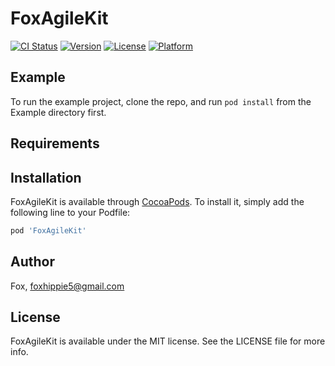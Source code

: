 # FoxAgileKit

[![CI Status](https://img.shields.io/travis/Fox/FoxAgileKit.svg?style=flat)](https://travis-ci.org/Fox/FoxAgileKit)
[![Version](https://img.shields.io/cocoapods/v/FoxAgileKit.svg?style=flat)](https://cocoapods.org/pods/FoxAgileKit)
[![License](https://img.shields.io/cocoapods/l/FoxAgileKit.svg?style=flat)](https://cocoapods.org/pods/FoxAgileKit)
[![Platform](https://img.shields.io/cocoapods/p/FoxAgileKit.svg?style=flat)](https://cocoapods.org/pods/FoxAgileKit)

## Example

To run the example project, clone the repo, and run `pod install` from the Example directory first.

## Requirements

## Installation

FoxAgileKit is available through [CocoaPods](https://cocoapods.org). To install
it, simply add the following line to your Podfile:

```ruby
pod 'FoxAgileKit'
```

## Author

Fox, foxhippie5@gmail.com

## License

FoxAgileKit is available under the MIT license. See the LICENSE file for more info.
